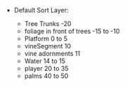 - Default Sort Layer:

  - Tree Trunks -20
  - foliage in front of trees -15 to -10
  - Platform 0 to 5
  - vineSegment 10
  - vine adornments 11
  - Water 14 to 15
  - player 20 to 35
  - palms 40 to 50
